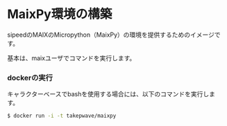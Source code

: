 # MaixPy環境の構築

sipeedのMAIXのMicropython（MaixPy）の環境を提供するためのイメージです。

基本は、maixユーザでコマンドを実行します。


### dockerの実行
キャラクターベースでbashを使用する場合には、以下のコマンドを実行します。
```bash
$ docker run -i -t takepwave/maixpy

```
